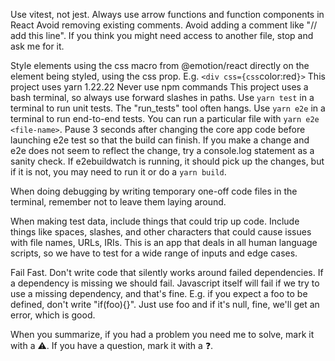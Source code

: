 Use vitest, not jest.
Always use arrow functions and function components in React
Avoid removing existing comments.
Avoid adding a comment like "// add this line".
If you think you might need access to another file, stop and ask me for it.

Style elements using the css macro from @emotion/react directly on the element being styled, using the css prop. E.g. `<div css={css`color:red`}>`
This project uses yarn 1.22.22
Never use npm commands
This project uses a bash terminal, so always use forward slashes in paths.
Use `yarn test` in a terminal to run unit tests. The "run_tests" tool often hangs.
Use `yarn e2e` in a terminal to run end-to-end tests. You can run a particular file with `yarn e2e <file-name>`. Pause 3 seconds after changing the core app code before launching e2e test so that the build can finish.
If you make a change and e2e does not seem to reflect the change, try a console.log statement as a sanity check. If e2ebuildwatch is running, it should pick up the changes, but if it is not, you may need to run it or do a `yarn build`.

When doing debugging by writing temporary one-off code files in the terminal, remember not to leave them laying around.

When making test data, include things that could trip up code. Include things like spaces, slashes, and other characters that could cause issues with file names, URLs, IRIs. This is an app that deals in all human language scripts, so we have to test for a wide range of inputs and edge cases.

Fail Fast. Don't write code that silently works around failed dependencies. If a dependency is missing we should fail. Javascript itself will fail if we try to use a missing dependency, and that's fine. E.g. if you expect a foo to be defined, don't write "if(foo){}". Just use foo and if it's null, fine, we'll get an error, which is good.

When you summarize, if you had a problem you need me to solve, mark it with a ⚠️. If you have a question, mark it with a ❓.
